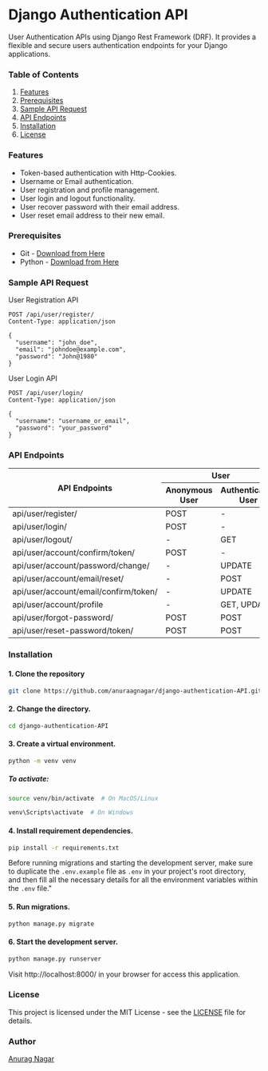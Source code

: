 # Django Authentication API

User Authentication APIs using Django Rest Framework (DRF).
It provides a flexible and secure users authentication endpoints for your Django applications.

### Table of Contents

1. [Features](#features)
2. [Prerequisites](#prerequisites)
3. [Sample API Request](#sample-api-request)
4. [API Endpoints](#api-endpoints)
5. [Installation](#installation)
6. [License](#license)

### Features

- Token-based authentication with Http-Cookies.
- Username or Email authentication.
- User registration and profile management.
- User login and logout functionality.
- User recover password with their email address.
- User reset email address to their new email.

### Prerequisites

- Git - [Download from Here](https://git-scm.com/downloads)
- Python - [Download from Here](https://www.python.org/downloads)

### Sample API Request

User Registration API

```http
POST /api/user/register/
Content-Type: application/json

{
  "username": "john_doe",
  "email": "johndoe@example.com",
  "password": "John@1980"
}
```

User Login API

```http
POST /api/user/login/
Content-Type: application/json

{
  "username": "username_or_email",
  "password": "your_password"
}
```

### API Endpoints

<table>
  <thead>
    <tr>
      <th rowspan=2>API Endpoints</th>
      <th colspan=3 style='text-align:center'>User</th>
    </tr>
    <tr>
      <th>Anonymous User</th>
      <th>Authenticated User</th>
    </tr>
  </thead>
  <tbody>
    <tr>
      <td>api/user/register/</td>
      <td>POST</td>
      <td>-</td>
    </tr>
    <tr>
      <td>api/user/login/</td>
      <td>POST</td>
      <td>-</td>
    </tr>
    <tr>
      <td>api/user/logout/</td>
      <td>-</td>
      <td>GET</td>
    </tr>
    <tr>
      <td>api/user/account/confirm/token/</td>
      <td>POST</td>
      <td>-</td>
    </tr>
    <tr>
      <td>api/user/account/password/change/</td>
      <td>-</td>
      <td>UPDATE</td>
    </tr>
    <tr>
      <td>api/user/account/email/reset/</td>
      <td>-</td>
      <td>POST</td>
    </tr>
    <tr>
      <td>api/user/account/email/confirm/token/</td>
      <td>-</td>
      <td>UPDATE</td>
    </tr>
    <tr>
      <td>api/user/account/profile</td>
      <td>-</td>
      <td>GET, UPDATE</td>
    </tr>
    <tr>
      <td>api/user/forgot-password/</td>
      <td>POST</td>
      <td>POST</td>
    </tr>
    <tr>
      <td>api/user/reset-password/token/</td>
      <td>POST</td>
      <td>POST</td>
    </tr>
   </tbody>
</table>

### Installation

#### 1. Clone the repository

```bash
git clone https://github.com/anuraagnagar/django-authentication-API.git
```

#### 2. Change the directory.

```bash
cd django-authentication-API
```

#### 3. Create a virtual environment.

```bash
python -m venv venv
```

##### To activate:

```bash
source venv/bin/activate  # On MacOS/Linux
```

```bash
venv\Scripts\activate  # On Windows
```

#### 4. Install requirement dependencies.

```bash
pip install -r requirements.txt
```

Before running migrations and starting the development server, make sure to duplicate the `.env.example` file as `.env` in your project's root directory, and then fill all the necessary details for all the environment variables within the `.env` file."

#### 5. Run migrations.

```bash
python manage.py migrate
```

#### 6. Start the development server.

```bash
python manage.py runserver
```

Visit http://localhost:8000/ in your browser for access this application.

### License

This project is licensed under the MIT License - see the [LICENSE](https://github.com/anuraagnagar/django-authentication-API/blob/main/LICENSE) file for details.

### Author

[Anurag Nagar](mailto:nagaranurag1999@gmail.com)
